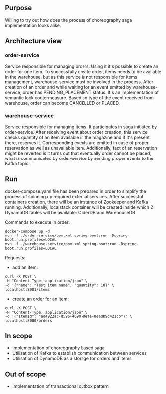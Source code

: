 ## Purpose
Willing to try out how does the process of choreography saga implementation looks alike.

## Architecture view

### order-service
Service responsible for managing orders. Using it it's possible to create an order for one item. To successfully create order, items needs to be available in the warehouse, but as this service is not responsible for items management, warehouse-service must be involved in the process. After creation of an order and while waiting for an event emitted by warehouse-service, order has PENDING_PLACEMENT status. It's an implementation of semantic lock coutermeasure. Based on type of the event received from warehouse, order can become CANCELLED or PLACED.

### warehouse-service
Service responsible for managing items. It participates in saga initiated by order-service. After receiving event about order creation, this service checks quantity of an item available in the magazine and if it's present there, reserves it. Corresponding events are emitted in case of proper reservation as well as unavailable item. Additionally, fact of an reservation might be reverted is it turns out that eventually order cannot be placed, what is communicated by order-service by sending proper events to the Kafka topic.

## Run
docker-compose.yaml file has been prepared in order to simplify the process of spinning up required external services. After successful containers creation, there will be an instance of Zookeeper and Kafka running. Additionally, localstack container will be created inside which 2 DynamoDB tables will be available: OrderDB and WarehouseDB

Commands to execute in order:
```
docker-compose up -d
mvn -f ./order-service/pom.xml spring-boot:run -Dspring-boot.run.profiles=LOCAL
mvn -f ./warehouse-service/pom.xml spring-boot:run -Dspring-boot.run.profiles=LOCAL
```

Requests:
- add an item: 
```
curl -X POST \
-H "Content-Type: application/json" \
-d '{"name": "Test item name", "quantity": 10}' \
localhost:8081/items
```
- create an order for an item:
```
curl -X POST \                                                                          
-H "Content-Type: application/json" \
-d '{"itemId": "ad4922ac-d596-4690-8efe-8eadb9c421cb"}' \
localhost:8080/orders
```

## In scope
- Implementation of choreography based saga
- Utilisation of Kafka to establish communication between services
- Utilisation of DynamoDB as a storage for orders and items

## Out of scope
- Implementation of transactional outbox pattern
